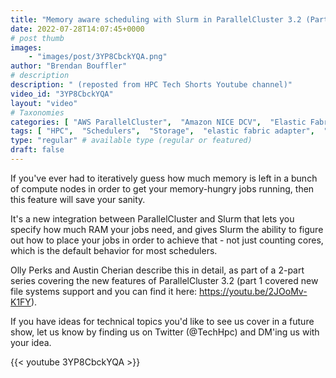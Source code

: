 ```yaml
---
title: "Memory aware scheduling with Slurm in ParallelCluster 3.2 (Part 2 of 2)"
date: 2022-07-28T14:07:45+0000
# post thumb
images:
    - "images/post/3YP8CbckYQA.png"
author: "Brendan Bouffler"
# description
description: " (reposted from HPC Tech Shorts Youtube channel)"
video_id: "3YP8CbckYQA"
layout: "video"
# Taxonomies
categories: [ "AWS ParallelCluster",  "Amazon NICE DCV",  "Elastic Fabric Adapter",  "Life Sciences", ]
tags: [ "HPC",  "Schedulers",  "Storage",  "elastic fabric adapter",  "scheduling",  "ParallelCluster",  "MPI",  "elastic",  "scientific computing",  "virtualization",  "High Performance Computing",  "EC2",  "GPUs",  "tightly-coupled",  "vizualization",  "bioinformatics",  "slurm",  "cloud computing",  "CPUs",  "technical computing",  "infiniband",  "DCV",  "memory aware",  "Lustre",  "EFA",  "autoscaling",  "techshorts", ]
type: "regular" # available type (regular or featured)
draft: false
---
```


If you've ever had to iteratively guess how much memory is left in a bunch of compute nodes in order to get your memory-hungry jobs running, then this feature will save your sanity.

It's a new integration between ParallelCluster and Slurm that lets you specify how much RAM your jobs need, and gives Slurm the ability to figure out how to place your jobs in order to achieve that - not just counting cores, which is the default behavior for most schedulers.

Olly Perks and Austin Cherian describe this in detail, as part of a 2-part series covering the new features of ParallelCluster 3.2 (part 1 covered new file systems support and you can find it here: https://youtu.be/2JOoMv-K1FY).

If you have ideas for technical topics you'd like to see us cover in a future show, let us know by finding us on Twitter (@TechHpc) and DM'ing us with your idea.

{{< youtube 3YP8CbckYQA >}}